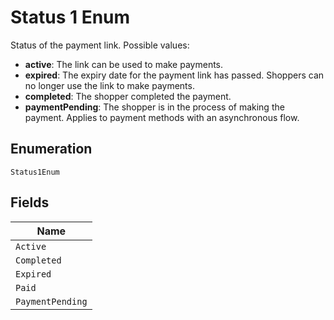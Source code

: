 
# Status 1 Enum

Status of the payment link. Possible values:

* **active**: The link can be used to make payments.
* **expired**: The expiry date for the payment link has passed. Shoppers can no longer use the link to make payments.
* **completed**: The shopper completed the payment.
* **paymentPending**: The shopper is in the process of making the payment. Applies to payment methods with an asynchronous flow.

## Enumeration

`Status1Enum`

## Fields

| Name |
|  --- |
| `Active` |
| `Completed` |
| `Expired` |
| `Paid` |
| `PaymentPending` |

